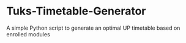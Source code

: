 # Tuks-Timetable-Generator
A simple Python script to generate an optimal UP timetable based on enrolled modules
